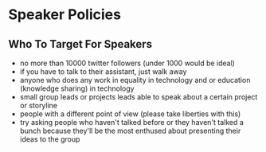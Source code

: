 # Speaker Policies

## Who To Target For Speakers
- no more than 10000 twitter followers (under 1000 would be ideal)
- if you have to talk to their assistant, just walk away
- anyone who does any work in equality in technology and or education (knowledge sharing) in technology
- small group leads or projects leads able to speak about a certain project or storyline
- people with a different point of view (please take liberties with this)
- try asking people who haven't talked before or they haven't talked a bunch because they'll be the most enthused about presenting their ideas to the group
